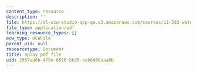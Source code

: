 ```yaml
---
content_type: resource
description: ''
file: https://ol-ocw-studio-app-qa.s3.amazonaws.com/courses/11-382-water-diplomacy-spring-2021/2957aa6b479e6516bb25aab8d80aaa6b_oqOtuChgsz4.pdf
file_type: application/pdf
learning_resource_types: []
ocw_type: OCWFile
parent_uid: null
resourcetype: Document
title: 3play pdf file
uid: 2957aa6b-479e-6516-bb25-aab8d80aaa6b
---
```

